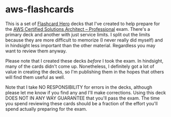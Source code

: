 # aws-flashcards

This is a set of [Flashcard Hero](http://flashcardhero.com/) decks that I've created to help prepare for the [AWS Certified Solutions Architect – Professional](https://aws.amazon.com/certification/certified-solutions-architect-professional/) exam. There's a primary deck and another with just service limits. I split out the limits because they are more difficult to memorize (I never really did myself) and in hindsight less important than the other material. Regardless you may want to review them anyway.

Please note that I created these decks *before* I took the exam. In hindsight, many of the cards didn't come up. Nonetheless, I definitely got a lot of value in creating the decks, so I'm publishing them in the hopes that others will find them useful as well.

Note that I take NO RESPONSIBILITY for errors in the decks, although please let me know if you find any and I'll make corrections. Using this deck DOES NOT IN ANY WAY GUARANTEE that you'll pass the exam. The time you spend reviewing these cards should be a fraction of the effort you'll spend actually preparing for the exam. 
